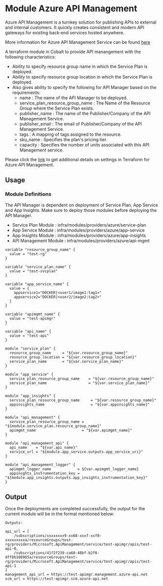# Module Azure API Management

Azure API Management is a turnkey solution for publishing APIs to external and internal customers. It quickly creates consistent and modern API gateways for existing back-end services hosted anywhere.

More information for Azure API Management Service can be found [here](https://azure.microsoft.com/en-us/services/api-management)

A terraform module in Cobalt to provide API manangement with the following characteristics:

- Ability to specify resource group name in which the Service Plan is deployed.
- Ability to specify resource group location in which the Service Plan is deployed.
- Also gives ability to specify the following for API Manager based on the requirements:
  - name : The name of the API Manager to be deployed.
  - service_plan_resource_group_name : The Name of the Resource Group where the Service Plan exists.
  - publisher_name : The name of the Publisher/Company of the API Management Service.
  - publisher_email : The email of Publisher/Company of the API Management Service.
  - tags : A mapping of tags assigned to the resource.
  - sku_name : Specifies the plan's pricing tier.
  - capacity : Specifies the number of units associated with this API Management service.

Please click the [link](https://www.terraform.io/docs/providers/azurerm/d/api_management.html) to get additional details on settings in Terraform for Azure API Management.

## Usage

### Module Definitions

The API Manager is dependent on deployment of Service Plan, App Service and App Insights. Make sure to deploy those modules before deploying the API Manager.

- Service Plan Module : infra/modules/providers/azure/service-plan
- App Service Module : infra/modules/providers/azure/app-service
- App Insights Module : infra/modules/providers/azure/app-insights
- API Management Module : infra/modules/providers/azure/api-mgmt

```
variable "resource_group_name" {
  value = "test-rg"
}

variable "service_plan_name" {
  value = "test-svcplan"
}

variable "app_service_name" {
  value = {
    appservice1="DOCKER|<user1/image1:tag1>"
    appservice2="DOCKER|<user2/image2:tag2>"
  }
}

variable "apimgmt_name" {
  value = "test-apimgr"
}

variable "api_name" {
  value = "test-api"
}

module "service_plan" {
  resource_group_name     = "${var.resource_group_name}"
  resource_group_location = "${var.resource_group_location}"
  service_plan_name       = "${var.service_plan_name}"
}

module "app_service" {
  service_plan_resource_group_name    = "${var.resource_group_name}"
  service_plan_name                   = "${var.service_plan_name}"
}

module "app_insights" {
  service_plan_resource_group_name     = "${var.resource_group_name}"
  appinsights_name                     = "${var.appinsights_name}"
}

module "api_management" {
  service_plan_resource_group_name = "${module.service_plan.resource_group_name}"
  apimgmt_name                     = "${var.apimgmt_name}"
}

module "api_management_api" {
  api_name    = "${var.api_name}"
  service_url = "${module.app_service.outputs.app_service_uri}"
}

module "api_management_logger" {
  apimgmt_logger_name            = ${var.apimgmt_logger_name}
  appinsghts_instrumentation_key = "${module.app_insights.outputs.app_insights_instrumentation_key}"
}
```

## Output

Once the deployments are completed successfully, the output for the current module will be in the format mentioned below:

```
Outputs:

api_url = [
    /subscriptions/xxxxxxxx9-xx68-xxxf-xxf0-xxxxxxxxxa/resourceGroups/test-rg/providers/Microsoft.ApiManagement/service/test-apimgr/apis/test-api-0,
    /subscriptions/41f2f239-ca68-48bf-b2f0-dff8b108965a/resourceGroups/test-rg/providers/Microsoft.ApiManagement/service/test-apimgr/apis/test-api-1
]
management_api_url = https://test-apimgr.management.azure-api.net
scm_url = https://test-apimgr.scm.azure-api.net

```